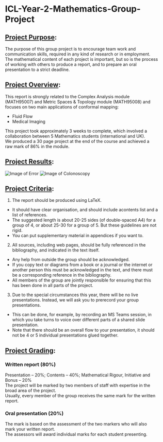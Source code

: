 # ICL-Year-2-Mathematics-Group-Project
## <ins>Project Purpose</ins>:
The purpose of this group project is to encourage team work and communication skills, required in any kind of research or in employment. The mathematical content of each project is important, but so is the process of working with others to produce a report, and to prepare an oral presentation to a strict deadline.
<br/>
## <ins>Project Overview</ins>:
This report is strongly related to the Complex Analysis module (MATH95007) and Metric Spaces & Topology module (MATH95008) and focuses on two main applications of conformal mapping:
<br/>
- Fluid Flow
- Medical Imaging

This project took approximately 3 weeks to complete, which involved a collaboration between 5 Mathematics students (international and UK). 
<br/> 
We produced a 30 page project at the end of the course and achieved a raw mark of 86% in the module. 
<br/>
## <ins>Project Results</ins>:
![Image of Error](https://github.com/PolyNath/ICL-Year-2-Mathematics-Group-Project/blob/main/images/error.png)
![Image of Colonoscopy](https://github.com/PolyNath/ICL-Year-2-Mathematics-Group-Project/blob/main/images/Outline.png)
## <ins>Project Criteria</ins>:
1. The report should be produced using LaTeX. 
  - It should have clear organisation, and should include acontents list and a list of references. 
  - The suggested length is about 20-25 sides (of double-spaced A4) for a group of 4, or about 25-30 for a group of 5. But these guidelines are not rigid. 
  - You can put supplementary material in appendices if you want to.
2. All sources, including web pages, should be fully referenced in the bibliography, and indicated in the text itself. 
  - Any help from outside the group should be acknowledged. 
  - If you copy text or diagrams from a book or a journal or the internet or another person this must be acknowledged in the text, and there must be a corresponding reference in the bibliography. 
  - All members of the group are jointly responsible for ensuring that this has been done in all parts of the project. 
3. Due to the special circumstances this year, there will be no live presentations. Instead, we will ask you to prerecord your group presentations. 
  - This can be done, for example, by recording an MS Teams session, in which you take turns to voice over different parts of a shared slide presentation. 
  - Note that there should be an overall flow to your presentation, it should not be 4 or 5 individual presentations glued together. 
## <ins>Project Grading</ins>:
### Written report (80%)
Presentation – 20%; Contents – 40%; Mathematical Rigour, Initiative and Bonus – 20%\
The project will be marked by two members of staff with expertise in the broad area of the project.\
Usually, every member of the group receives the same mark for the written report.
### Oral presentation (20%)
The mark is based on the assessment of the two markers who will also mark your written report.\
The assessors will award individual marks for each student presenting.
